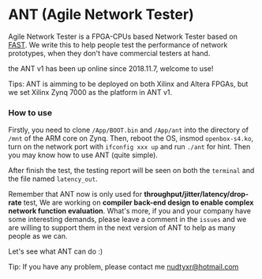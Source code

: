 # ANT (Agile Network Tester)
Agile Network Tester is a FPGA-CPUs based Network Tester based on [FAST](www.fastswitch.org). We write this to help people test the performance of network prototypes,
when they don't have commercial testers at hand.

the ANT v1 has been up online since 2018.11.7, welcome to use!

Tips: ANT is aimming to be deployed on both Xilinx and Altera FPGAs, but we set Xilinx Zynq 7000 as the platform in ANT v1.  

### How to use
Firstly, you need to clone `/App/BOOT.bin` and `/App/ant` into the directory of `/mnt` of the ARM core on Zynq. Then, reboot the OS, insmod `openbox-s4.ko`, turn on the network port with `ifconfig xxx up` and run `./ant` for hint. Then you may know how to use ANT (quite simple). 

After finish the test, the testing report will be seen on both the `terminal` and the file named `latency_out`. 

Remember that ANT now is only used for **throughput/jitter/latency/drop-rate** test, We are working on **compiler back-end design to enable complex network function evaluation**. What's more, if you and your company have some interesting demands, please leave a comment in the `issues` and we are willing to support them in the next version of ANT to help as many people as we can.

Let's see what ANT can do :)

Tip: If you have any problem, please contact me nudtyxr@hotmail.com
